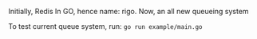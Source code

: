 Initially, Redis In GO, hence name: rigo.
Now, an all new queueing system

To test current queue system, run:
`go run example/main.go`
